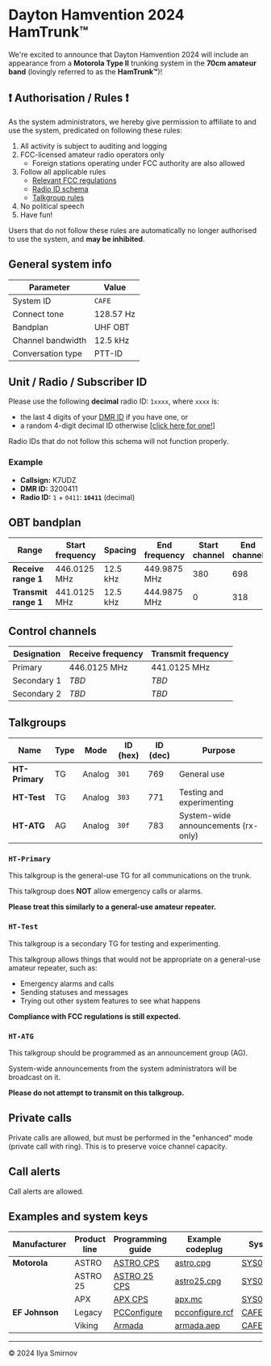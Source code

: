 # Dayton Hamvention 2024 HamTrunk™

We're excited to announce that Dayton Hamvention 2024 will include an appearance from a **Motorola Type II** trunking system in the **70cm amateur band** (lovingly referred to as the **HamTrunk™**)!

## ❗ Authorisation / Rules ❗

As the system administrators, we hereby give permission to affiliate to and use the system, predicated on following these rules:

1. All activity is subject to auditing and logging
2. FCC-licensed amateur radio operators only
    - Foreign stations operating under FCC authority are also allowed
3. Follow all applicable rules
    - [Relevant FCC regulations](https://www.ecfr.gov/current/title-47/chapter-I/subchapter-D/part-97)
    - [Radio ID schema](#unit--radio--subscriber-id)
    - [Talkgroup rules](#talkgroups)
4. No political speech
5. Have fun!

Users that do not follow these rules are automatically no longer authorised to use the system, and **may be inhibited**.

## General system info

| Parameter         | Value     |
|-------------------|-----------|
| System ID         | `CAFE`    |
| Connect tone      | 128.57 Hz |
| Bandplan          | UHF OBT   |
| Channel bandwidth | 12.5 kHz  |
| Conversation type | PTT-ID    |

## Unit / Radio / Subscriber ID

Please use the following **decimal** radio ID: `1xxxx`, where `xxxx` is:

- the last 4 digits of your [DMR ID](https://radioid.net/database) if you have one, or
- a random 4-digit decimal ID otherwise [[click here for one!](https://www.random.org/integers/?num=1&min=1&max=9999&col=1&base=10&format=html&rnd=new)]

Radio IDs that do not follow this schema will not function properly.

### Example

- **Callsign:** K7UDZ
- **DMR ID:** 3200411
- **Radio ID:** `1` + `0411`: **`10411`** (decimal)


## OBT bandplan

| Range                | Start frequency | Spacing  | End frequency | Start channel | End channel |
|----------------------|-----------------|----------|---------------|---------------|-------------|
| **Receive range 1**  | 446.0125 MHz    | 12.5 kHz | 449.9875 MHz  | 380           | 698         |
| **Transmit range 1** | 441.0125 MHz    | 12.5 kHz | 444.9875 MHz  | 0             | 318         |

## Control channels

| Designation | Receive frequency | Transmit frequency |
|-------------|-------------------|--------------------|
| Primary     | 446.0125 MHz      | 441.0125 MHz       |
| Secondary 1 | *TBD*             | *TBD*              |
| Secondary 2 | *TBD*             | *TBD*              |

## Talkgroups

| Name           | Type | Mode   | ID (hex) | ID (dec) | Purpose                             |
|----------------|------|--------|----------|----------|-------------------------------------|
| **HT-Primary** | TG   | Analog |  `301`   | 769      | General use                         |
| **HT-Test**    | TG   | Analog |  `303`   | 771      | Testing and experimenting           |
| **HT-ATG**     | AG   | Analog |  `30f`   | 783      | System-wide announcements (rx-only) |

### `HT-Primary`

This talkgroup is the general-use TG for all communications on the trunk.

This talkgroup does **NOT** allow emergency calls or alarms.

**Please treat this similarly to a general-use amateur repeater.**

### `HT-Test`

This talkgroup is a secondary TG for testing and experimenting.

This talkgroup allows things that would not be appropriate on a general-use amateur repeater, such as:

- Emergency alarms and calls
- Sending statuses and messages
- Trying out other system features to see what happens

**Compliance with FCC regulations is still expected.**

### `HT-ATG`

This talkgroup should be programmed as an announcement group (AG).

System-wide announcements from the system administrators will be broadcast on it.

**Please do not attempt to transmit on this talkgroup.**

## Private calls

Private calls are allowed, but must be performed in the "enhanced" mode (private call with ring). This is to preserve voice channel capacity.

## Call alerts

Call alerts are allowed.

## Examples and system keys

| Manufacturer   | Product line | Programming guide                      | Example codeplug                                                                                                             | System key                                                                                                             |
|----------------|--------------|----------------------------------------|------------------------------------------------------------------------------------------------------------------------------|------------------------------------------------------------------------------------------------------------------------|
| **Motorola**   | ASTRO        | [ASTRO CPS](./guides/astro.md)         | [astro.cpg](https://www.dropbox.com/scl/fi/0k0nqi67kjiwcsnq4nhgd/astro.cpg?rlkey=i8dnpp1bvm05r6oa4kwr4vtcq&dl=1)             | [SYS0CAFE.KEY](https://www.dropbox.com/scl/fi/uthcu5lm1obst902yivw5/SYS0CAFE.KEY?rlkey=2761lfo3hs69qwgzqgcpcwmbo&dl=1) |
|                | ASTRO 25     | [ASTRO 25 CPS](./guides/astro25.md)    | [astro25.cpg](https://www.dropbox.com/scl/fi/7nn6tymg6omtb3kqk2p69/astro25.cpg?rlkey=viqb8q5r1kja7twrwl2145a46&dl=1)         | [SYS0CAFE.KEY](https://www.dropbox.com/scl/fi/uthcu5lm1obst902yivw5/SYS0CAFE.KEY?rlkey=2761lfo3hs69qwgzqgcpcwmbo&dl=1) |
|                | APX          | [APX CPS](./guides/apx.md)             | [apx.mc](https://www.dropbox.com/scl/fi/vz573sfldh76iy315ko3u/apx.mc?rlkey=ycwvgeqx33z737jbq0e83uvfg&dl=1)                   | [SYS0CAFE.KEY](https://www.dropbox.com/scl/fi/uthcu5lm1obst902yivw5/SYS0CAFE.KEY?rlkey=2761lfo3hs69qwgzqgcpcwmbo&dl=1) |
| **EF Johnson** | Legacy       | [PCConfigure](./guides/pcconfigure.md) | [pcconfigure.rcf](https://www.dropbox.com/scl/fi/egs7hjuukdgx3vhlezfst/pcconfigure.rcf?rlkey=hplphomfpwavk58ogehisfd9u&dl=1) | [CAFE.key](https://www.dropbox.com/scl/fi/p1rt7p9by940kyozb99c1/CAFE.key?rlkey=mhef1ge8zuf4fn6bxo6wtfu43&dl=1)         |
|                | Viking       | [Armada](./guides/armada.md)           | [armada.aep](https://www.dropbox.com/scl/fi/wd7bn0mkclfxyjh458wq7/armada.aep?rlkey=y8f6gqwfockw9906ldljowv2z&dl=1)           | [CAFE.akey](https://www.dropbox.com/scl/fi/4nzgg1ljvd7v0pouk1i4u/CAFE.akey?rlkey=4bcwjrjhzzy14o38r1vflrbdn&dl=1)       |


---
&copy; 2024 Ilya Smirnov
